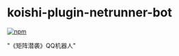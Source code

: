 # koishi-plugin-netrunner-bot

[![npm](https://img.shields.io/npm/v/koishi-plugin-netrunner-bot?style=flat-square)](https://www.npmjs.com/package/koishi-plugin-netrunner-bot)

"《矩阵潜袭》QQ机器人"
